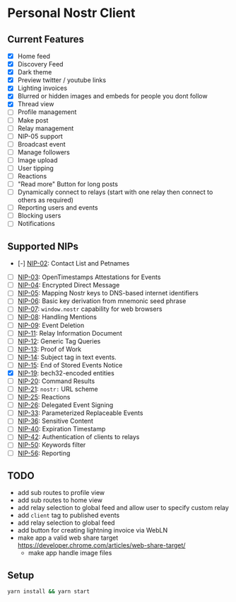 # Personal Nostr Client

## Current Features

- [x] Home feed
- [x] Discovery Feed
- [x] Dark theme
- [x] Preview twitter / youtube links
- [x] Lighting invoices
- [x] Blurred or hidden images and embeds for people you dont follow
- [x] Thread view
- [ ] Profile management
- [ ] Make post
- [ ] Relay management
- [ ] NIP-05 support
- [ ] Broadcast event
- [ ] Manage followers
- [ ] Image upload
- [ ] User tipping
- [ ] Reactions
- [ ] "Read more" Button for long posts
- [ ] Dynamically connect to relays (start with one relay then connect to others as required)
- [ ] Reporting users and events
- [ ] Blocking users
- [ ] Notifications

## Supported NIPs

- [-] [NIP-02](https://github.com/nostr-protocol/nips/blob/master/02.md): Contact List and Petnames
- [ ] [NIP-03](https://github.com/nostr-protocol/nips/blob/master/03.md): OpenTimestamps Attestations for Events
- [ ] [NIP-04](https://github.com/nostr-protocol/nips/blob/master/04.md): Encrypted Direct Message
- [ ] [NIP-05](https://github.com/nostr-protocol/nips/blob/master/05.md): Mapping Nostr keys to DNS-based internet identifiers
- [ ] [NIP-06](https://github.com/nostr-protocol/nips/blob/master/06.md): Basic key derivation from mnemonic seed phrase
- [ ] [NIP-07](https://github.com/nostr-protocol/nips/blob/master/07.md): `window.nostr` capability for web browsers
- [ ] [NIP-08](https://github.com/nostr-protocol/nips/blob/master/08.md): Handling Mentions
- [ ] [NIP-09](https://github.com/nostr-protocol/nips/blob/master/09.md): Event Deletion
- [ ] [NIP-11](https://github.com/nostr-protocol/nips/blob/master/11.md): Relay Information Document
- [ ] [NIP-12](https://github.com/nostr-protocol/nips/blob/master/12.md): Generic Tag Queries
- [ ] [NIP-13](https://github.com/nostr-protocol/nips/blob/master/13.md): Proof of Work
- [ ] [NIP-14](https://github.com/nostr-protocol/nips/blob/master/14.md): Subject tag in text events.
- [ ] [NIP-15](https://github.com/nostr-protocol/nips/blob/master/15.md): End of Stored Events Notice
- [x] [NIP-19](https://github.com/nostr-protocol/nips/blob/master/19.md): bech32-encoded entities
- [ ] [NIP-20](https://github.com/nostr-protocol/nips/blob/master/20.md): Command Results
- [ ] [NIP-21](https://github.com/nostr-protocol/nips/blob/master/21.md): `nostr:` URL scheme
- [ ] [NIP-25](https://github.com/nostr-protocol/nips/blob/master/25.md): Reactions
- [ ] [NIP-26](https://github.com/nostr-protocol/nips/blob/master/26.md): Delegated Event Signing
- [ ] [NIP-33](https://github.com/nostr-protocol/nips/blob/master/33.md): Parameterized Replaceable Events
- [ ] [NIP-36](https://github.com/nostr-protocol/nips/blob/master/36.md): Sensitive Content
- [ ] [NIP-40](https://github.com/nostr-protocol/nips/blob/master/40.md): Expiration Timestamp
- [ ] [NIP-42](https://github.com/nostr-protocol/nips/blob/master/42.md): Authentication of clients to relays
- [ ] [NIP-50](https://github.com/nostr-protocol/nips/blob/master/50.md): Keywords filter
- [ ] [NIP-56](https://github.com/nostr-protocol/nips/blob/master/56.md): Reporting

## TODO

- add sub routes to profile view
- add sub routes to home view
- add relay selection to global feed and allow user to specify custom relay
- add `client` tag to published events
- add relay selection to global feed
- add button for creating lightning invoice via WebLN
- make app a valid web share target https://developer.chrome.com/articles/web-share-target/
  - make app handle image files

## Setup

```bash
yarn install && yarn start
```
